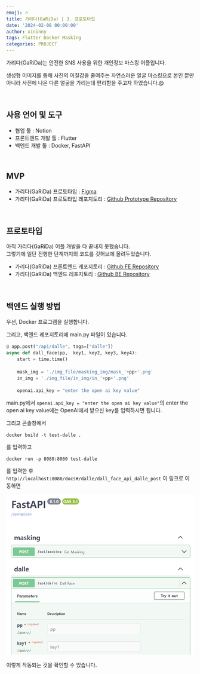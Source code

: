 ```yaml
---
emoji: 🔥
title: 가리다(GaRiDa) | 3. 프로토타입
date: '2024-02-08 00:00:00'
author: xininny
tags: Flutter Docker Masking
categories: PROJECT
---
```


가리다(GaRiDa)는 안전한 SNS 사용을 위한 개인정보 마스킹 어플입니다.

생성형 이미지를 통해 사진의 이질감을 줄여주는 자연스러운 얼굴 마스킹으로 본인 뿐만 아니라 사진에 나온 다른 얼굴을 가리는데 편리함을 주고자 하였습니다.@

<br/>

## 사용 언어 및 도구

- 협업 툴 : Notion
- 프론트엔드 개발 툴 : Flutter
- 백엔드 개발 툴 : Docker, FastAPI

<br>

## MVP

- 가리다(GaRiDa) 프로토타입 : <a href="https://www.figma.com/proto/yW2vZww4Cu4iIp7IGsyRwy/%EA%B0%80%EB%A6%AC%EB%8B%A4(GaRiDa)-%ED%94%84%EB%A1%9C%ED%86%A0%ED%83%80%EC%9E%85?page-id=0%3A1&type=design&node-id=1-2779&viewport=526%2C365%2C0.09&t=n4hVTIITBt31pVWq-1&scaling=min-zoom&starting-point-node-id=1%3A2779&mode=design" target="_blank"> Figma </a>
- 가리다(GaRiDa) 프로토타입 레포지토리 : <a href="https://github.com/i4-AI-for-Security/GaRiDa-prototype" target="_blank"> Github Prototype Repository </a>

<br>

## 프로토타입

아직 가리다(GaRiDa) 어플 개발을 다 끝내지 못했습니다.  
그렇기에 일단 진행한 단계까지의 코드를 깃허브에 올려두었습니다.

- 가리다(GaRiDa) 프론트엔드 레포지토리 : <a href="https://github.com/i4-AI-for-Security/GaRiDa-frontend" target="_blank"> Github FE Repository </a>
- 가리다(GaRiDa) 백엔드 레포지토리 : <a href="https://github.com/i4-AI-for-Security/GaRiDa-backend" target="_blank"> Github BE Repository </a>

<br>

## 백엔드 실행 방법

우선, Docker 프로그램을 실행합니다.

그리고, 백엔드 레포지토리에 main.py 파일이 있습니다.

```python
@ app.post("/api/dalle", tags=["dalle"])
async def dall_face(pp,  key1, key2, key3, key4):
    start = time.time()

    mask_img = './img_file/masking_img/mask_'+pp+'.png'
    in_img = './img_file/in_img/in_'+pp+'.png'

    openai.api_key = "enter the open ai key value"
```

main.py에서 `openai.api_key = "enter the open ai key value"`의 enter the open ai key value에는 OpenAI에서 받으신 key를 입력하시면 됩니다.

그리고 콘솔창에서

```
docker build -t test-dalle .
```

를 입력하고

```
docker run -p 8080:8080 test-dalle
```

를 입력한 후  
`http://localhost:8080/docs#/dalle/dall_face_api_dalle_post` 이 링크로 이동하면

![garida-fastapi.png](garida-fastapi.png)

이렇게 작동되는 것을 확인할 수 있습니다.

```toc

```
